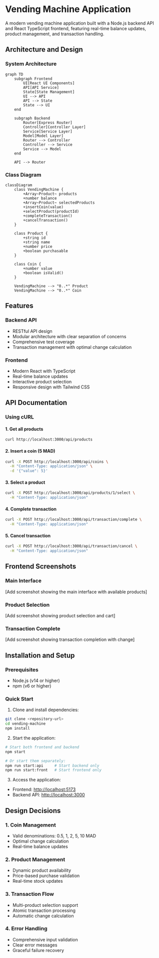 # Vending Machine Application

A modern vending machine application built with a Node.js backend API and React TypeScript frontend, featuring real-time balance updates, product management, and transaction handling.

## Architecture and Design

### System Architecture

```mermaid
graph TD
    subgraph Frontend
        UI[React UI Components]
        API[API Service]
        State[State Management]
        UI --> API
        API --> State
        State --> UI
    end
    
    subgraph Backend
        Router[Express Router]
        Controller[Controller Layer]
        Service[Service Layer]
        Model[Model Layer]
        Router --> Controller
        Controller --> Service
        Service --> Model
    end
    
    API --> Router
```

### Class Diagram

```mermaid
classDiagram
    class VendingMachine {
        +Array~Product~ products
        +number balance
        +Array~Product~ selectedProducts
        +insertCoin(value)
        +selectProduct(productId)
        +completeTransaction()
        +cancelTransaction()
    }
    
    class Product {
        +string id
        +string name
        +number price
        +boolean purchasable
    }
    
    class Coin {
        +number value
        +boolean isValid()
    }
    
    VendingMachine --> "0..*" Product
    VendingMachine --> "0..*" Coin
```

## Features

### Backend API
- RESTful API design
- Modular architecture with clear separation of concerns
- Comprehensive test coverage
- Transaction management with optimal change calculation

### Frontend
- Modern React with TypeScript
- Real-time balance updates
- Interactive product selection
- Responsive design with Tailwind CSS

## API Documentation

### Using cURL

#### 1. Get all products
```bash
curl http://localhost:3000/api/products
```

#### 2. Insert a coin (5 MAD)
```bash
curl -X POST http://localhost:3000/api/coins \
  -H "Content-Type: application/json" \
  -d '{"value": 5}'
```

#### 3. Select a product
```bash
curl -X POST http://localhost:3000/api/products/1/select \
  -H "Content-Type: application/json"
```

#### 4. Complete transaction
```bash
curl -X POST http://localhost:3000/api/transaction/complete \
  -H "Content-Type: application/json"
```

#### 5. Cancel transaction
```bash
curl -X POST http://localhost:3000/api/transaction/cancel \
  -H "Content-Type: application/json"
```

## Frontend Screenshots

### Main Interface
[Add screenshot showing the main interface with available products]

### Product Selection
[Add screenshot showing product selection and cart]

### Transaction Complete
[Add screenshot showing transaction completion with change]

## Installation and Setup

### Prerequisites
- Node.js (v14 or higher)
- npm (v6 or higher)

### Quick Start

1. Clone and install dependencies:
```bash
git clone <repository-url>
cd vending-machine
npm install
```

2. Start the application:
```bash
# Start both frontend and backend
npm start

# Or start them separately:
npm run start:api     # Start backend only
npm run start:front   # Start frontend only
```

3. Access the application:
- Frontend: [http://localhost:5173](http://localhost:5173)
- Backend API: [http://localhost:3000](http://localhost:3000)

## Design Decisions

### 1. Coin Management
- Valid denominations: 0.5, 1, 2, 5, 10 MAD
- Optimal change calculation
- Real-time balance updates

### 2. Product Management
- Dynamic product availability
- Price-based purchase validation
- Real-time stock updates

### 3. Transaction Flow
- Multi-product selection support
- Atomic transaction processing
- Automatic change calculation

### 4. Error Handling
- Comprehensive input validation
- Clear error messages
- Graceful failure recovery
